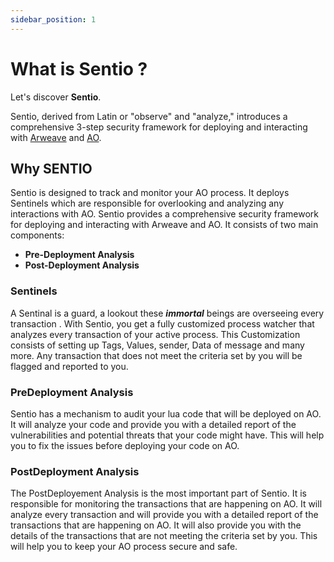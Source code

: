 ```yaml
---
sidebar_position: 1
---
```


# What is Sentio ?
Let's discover **Sentio**.


Sentio, derived from Latin or "observe" and "analyze," introduces a
comprehensive 3-step security framework for deploying and
interacting with [Arweave](https://www.arweave.org/) and [AO](https://ao.arweave.dev/).





## Why SENTIO

Sentio is designed to track and monitor your AO process. It deploys Sentinels which are responsible for overlooking and analyzing any interactions with AO. Sentio provides a comprehensive security framework for deploying and interacting with Arweave and AO. It consists of two main components:

- **Pre-Deployment Analysis**
- **Post-Deployment Analysis**

### Sentinels
A Sentinal is a guard, a lookout these ***immortal*** beings are overseeing every transaction  . With Sentio, you get a fully customized process watcher that analyzes every transaction of your active process. This Customization consists of setting up Tags, Values, sender, Data of message and many more. Any transaction that does not meet the criteria set by you will be flagged and reported to you.


### PreDeployment Analysis

Sentio has a mechanism to audit your lua code that will be deployed on AO. It will analyze your code and provide you with a detailed report of the vulnerabilities and potential threats that your code might have. This will help you to fix the issues before deploying your code on AO.
### PostDeployment Analysis

The PostDeployement Analysis is the most important part of Sentio. It is responsible for monitoring the transactions that are happening on AO. It will analyze every transaction and will provide you with a detailed report of the transactions that are happening on AO. It will also provide you with the details of the transactions that are not meeting the criteria set by you. This will help you to keep your AO process secure and safe.


